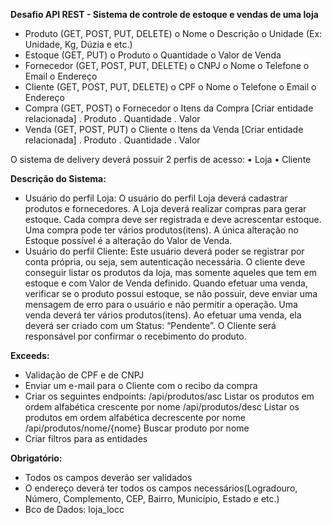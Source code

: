 **Desafio API REST - Sistema de controle de estoque e vendas de uma loja**

-	Produto (GET, POST, PUT, DELETE)
	o Nome
	o Descrição
	o Unidade (Ex: Unidade, Kg, Dúzia e etc.)
-	Estoque (GET, PUT)
	o Produto
	o Quantidade
	o Valor de Venda
-	Fornecedor (GET, POST, PUT, DELETE)
	o CNPJ
	o Nome
	o Telefone
	o Email
	o Endereço
-	Cliente (GET, POST, PUT, DELETE)
	o CPF
	o Nome
	o Telefone
	o Email
	o Endereço
-	Compra (GET, POST)
	o Fornecedor
	o Itens da Compra [Criar entidade relacionada]
		. Produto
		. Quantidade
		. Valor
-	Venda (GET, POST, PUT)
	o Cliente
	o Itens da Venda [Criar entidade relacionada]
		. Produto
		. Quantidade
		. Valor

O sistema de delivery deverá possuir 2 perfis de acesso:
	• Loja
	• Cliente

**Descrição do Sistema:**
-	Usuário do perfil Loja:
O usuário do perfil Loja deverá cadastrar produtos e fornecedores.
A Loja deverá realizar compras para gerar estoque. Cada compra deve ser registrada e deve acrescentar estoque.
Uma compra pode ter vários produtos(itens).
A única alteração no Estoque possível é a alteração do Valor de Venda.
-	Usuário do perfil Cliente:
Este usuário deverá poder se registrar por conta própria, ou seja, sem autenticação necessária.
O cliente deve conseguir listar os produtos da loja, mas somente aqueles que tem em estoque e com Valor de Venda definido.
Quando efetuar uma venda, verificar se o produto possui estoque, se não possuir, deve enviar uma mensagem de erro para o usuário e não permitir a operação.
Uma venda deverá ter vários produtos(itens).
Ao efetuar uma venda, ela deverá ser criado com um Status: “Pendente”. O Cliente será responsável por confirmar o recebimento do produto.

**Exceeds:**
-	Validação de CPF e de CNPJ
-	Enviar um e-mail para o Cliente com o recibo da compra
-	Criar os seguintes endpoints:
		/api/produtos/asc Listar os produtos em ordem alfabética crescente por nome
		/api/produtos/desc Listar os produtos em ordem alfabética decrescente por nome
		/api/produtos/nome/{nome} Buscar produto por nome
-	Criar filtros para as entidades

**Obrigatório:**
-	Todos os campos deverão ser validados
-	O endereço deverá ter todos os campos necessários(Logradouro, Número, Complemento, CEP, Bairro, Município, Estado e etc.)
-	Bco de Dados: loja_locc
